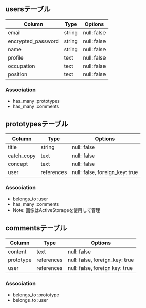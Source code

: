 ## usersテーブル

| Column              | Type    | Options     |
|---------------------|---------|-------------|
| email               | string  | null: false |
| encrypted_password  | string  | null: false |
| name                | string  | null: false |
| profile             | text    | null: false |
| occupation          | text    | null: false |
| position            | text    | null: false |

### Association
- has_many :prototypes
- has_many :comments

## prototypesテーブル

| Column   | Type       | Options                        |
|----------|------------|--------------------------------|
| title    | string     | null: false                    |
| catch_copy | text     | null: false                    |
| concept  | text       | null: false                    |
| user     | references | null: false, foreign_key: true |

### Association
- belongs_to :user
- has_many :comments
- Note: 画像はActiveStorageを使用して管理

## commentsテーブル

| Column   | Type       | Options                        |
|----------|------------|--------------------------------|
| content  | text       | null: false                    |
| prototype| references | null: false, foreign_key: true |
| user     | references | null: false, foreign key: true |

### Association
- belongs_to :prototype
- belongs_to :user
